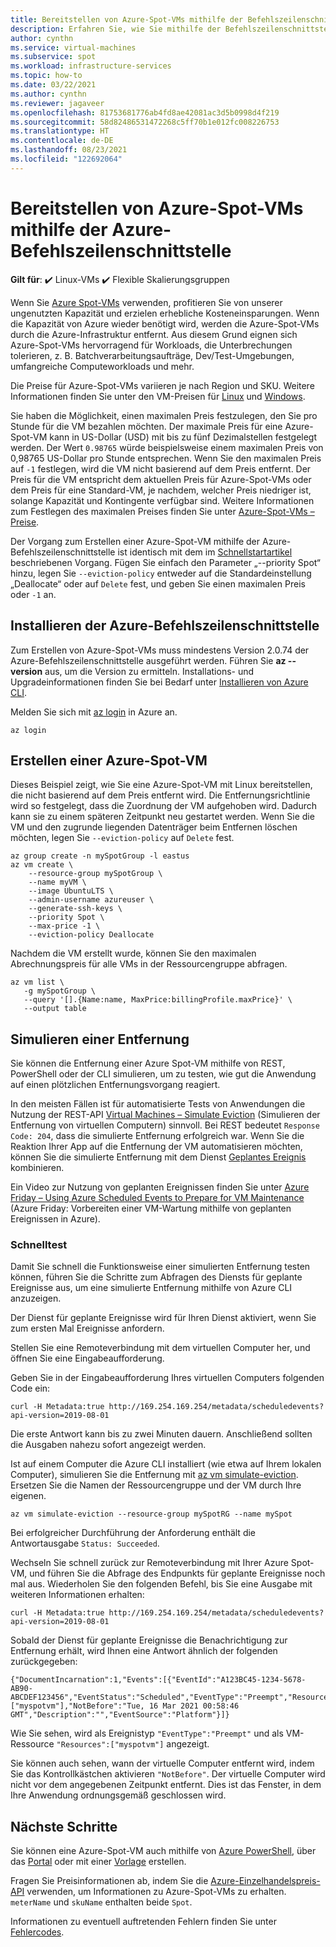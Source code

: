```yaml
---
title: Bereitstellen von Azure-Spot-VMs mithilfe der Befehlszeilenschnittstelle
description: Erfahren Sie, wie Sie mithilfe der Befehlszeilenschnittstelle Azure-Spot-VMs bereitstellen, um Kosten zu sparen.
author: cynthn
ms.service: virtual-machines
ms.subservice: spot
ms.workload: infrastructure-services
ms.topic: how-to
ms.date: 03/22/2021
ms.author: cynthn
ms.reviewer: jagaveer
ms.openlocfilehash: 81753681776ab4fd8ae42081ac3d5b0998d4f219
ms.sourcegitcommit: 58d82486531472268c5ff70b1e012fc008226753
ms.translationtype: HT
ms.contentlocale: de-DE
ms.lasthandoff: 08/23/2021
ms.locfileid: "122692064"
---
```

# <a name="deploy-azure-spot-virtual-machines-using-the-azure-cli"></a>Bereitstellen von Azure-Spot-VMs mithilfe der Azure-Befehlszeilenschnittstelle

**Gilt für**: :heavy_check_mark: Linux-VMs :heavy_check_mark: Flexible Skalierungsgruppen 

Wenn Sie [Azure Spot-VMs](../spot-vms.md) verwenden, profitieren Sie von unserer ungenutzten Kapazität und erzielen erhebliche Kosteneinsparungen. Wenn die Kapazität von Azure wieder benötigt wird, werden die Azure-Spot-VMs durch die Azure-Infrastruktur entfernt. Aus diesem Grund eignen sich Azure-Spot-VMs hervorragend für Workloads, die Unterbrechungen tolerieren, z. B. Batchverarbeitungsaufträge, Dev/Test-Umgebungen, umfangreiche Computeworkloads und mehr.

Die Preise für Azure-Spot-VMs variieren je nach Region und SKU. Weitere Informationen finden Sie unter den VM-Preisen für [Linux](https://azure.microsoft.com/pricing/details/virtual-machines/linux/) und [Windows](https://azure.microsoft.com/pricing/details/virtual-machines/windows/). 

Sie haben die Möglichkeit, einen maximalen Preis festzulegen, den Sie pro Stunde für die VM bezahlen möchten. Der maximale Preis für eine Azure-Spot-VM kann in US-Dollar (USD) mit bis zu fünf Dezimalstellen festgelegt werden. Der Wert `0.98765` würde beispielsweise einem maximalen Preis von 0,98765 US-Dollar pro Stunde entsprechen. Wenn Sie den maximalen Preis auf `-1` festlegen, wird die VM nicht basierend auf dem Preis entfernt. Der Preis für die VM entspricht dem aktuellen Preis für Azure-Spot-VMs oder dem Preis für eine Standard-VM, je nachdem, welcher Preis niedriger ist, solange Kapazität und Kontingente verfügbar sind. Weitere Informationen zum Festlegen des maximalen Preises finden Sie unter [Azure-Spot-VMs – Preise](../spot-vms.md#pricing).

Der Vorgang zum Erstellen einer Azure-Spot-VM mithilfe der Azure-Befehlszeilenschnittstelle ist identisch mit dem im [Schnellstartartikel](./quick-create-cli.md) beschriebenen Vorgang. Fügen Sie einfach den Parameter „--priority Spot“ hinzu, legen Sie `--eviction-policy` entweder auf die Standardeinstellung „Deallocate“ oder auf `Delete` fest, und geben Sie einen maximalen Preis oder `-1` an. 


## <a name="install-azure-cli"></a>Installieren der Azure-Befehlszeilenschnittstelle

Zum Erstellen von Azure-Spot-VMs muss mindestens Version 2.0.74 der Azure-Befehlszeilenschnittstelle ausgeführt werden. Führen Sie **az --version** aus, um die Version zu ermitteln. Installations- und Upgradeinformationen finden Sie bei Bedarf unter [Installieren von Azure CLI](/cli/azure/install-azure-cli). 

Melden Sie sich mit [az login](/cli/azure/reference-index#az_login) in Azure an.

```azurecli-interactive
az login
```

## <a name="create-an-azure-spot-virtual-machine"></a>Erstellen einer Azure-Spot-VM

Dieses Beispiel zeigt, wie Sie eine Azure-Spot-VM mit Linux bereitstellen, die nicht basierend auf dem Preis entfernt wird. Die Entfernungsrichtlinie wird so festgelegt, dass die Zuordnung der VM aufgehoben wird. Dadurch kann sie zu einem späteren Zeitpunkt neu gestartet werden. Wenn Sie die VM und den zugrunde liegenden Datenträger beim Entfernen löschen möchten, legen Sie `--eviction-policy` auf `Delete` fest.

```azurecli-interactive
az group create -n mySpotGroup -l eastus
az vm create \
    --resource-group mySpotGroup \
    --name myVM \
    --image UbuntuLTS \
    --admin-username azureuser \
    --generate-ssh-keys \
    --priority Spot \
    --max-price -1 \
    --eviction-policy Deallocate
```



Nachdem die VM erstellt wurde, können Sie den maximalen Abrechnungspreis für alle VMs in der Ressourcengruppe abfragen.

```azurecli-interactive
az vm list \
   -g mySpotGroup \
   --query '[].{Name:name, MaxPrice:billingProfile.maxPrice}' \
   --output table
```

## <a name="simulate-an-eviction"></a>Simulieren einer Entfernung

Sie können die Entfernung einer Azure Spot-VM mithilfe von REST, PowerShell oder der CLI simulieren, um zu testen, wie gut die Anwendung auf einen plötzlichen Entfernungsvorgang reagiert.

In den meisten Fällen ist für automatisierte Tests von Anwendungen die Nutzung der REST-API [Virtual Machines – Simulate Eviction](/rest/api/compute/virtualmachines/simulateeviction) (Simulieren der Entfernung von virtuellen Computern) sinnvoll. Bei REST bedeutet `Response Code: 204`, dass die simulierte Entfernung erfolgreich war. Wenn Sie die Reaktion Ihrer App auf die Entfernung der VM automatisieren möchten, können Sie die simulierte Entfernung mit dem Dienst [Geplantes Ereignis](scheduled-events.md) kombinieren.

Ein Video zur Nutzung von geplanten Ereignissen finden Sie unter [Azure Friday – Using Azure Scheduled Events to Prepare for VM Maintenance](https://channel9.msdn.com/Shows/Azure-Friday/Using-Azure-Scheduled-Events-to-Prepare-for-VM-Maintenance) (Azure Friday: Vorbereiten einer VM-Wartung mithilfe von geplanten Ereignissen in Azure).


### <a name="quick-test"></a>Schnelltest

Damit Sie schnell die Funktionsweise einer simulierten Entfernung testen können, führen Sie die Schritte zum Abfragen des Diensts für geplante Ereignisse aus, um eine simulierte Entfernung mithilfe von Azure CLI anzuzeigen.

Der Dienst für geplante Ereignisse wird für Ihren Dienst aktiviert, wenn Sie zum ersten Mal Ereignisse anfordern. 

Stellen Sie eine Remoteverbindung mit dem virtuellen Computer her, und öffnen Sie eine Eingabeaufforderung. 

Geben Sie in der Eingabeaufforderung Ihres virtuellen Computers folgenden Code ein:

```
curl -H Metadata:true http://169.254.169.254/metadata/scheduledevents?api-version=2019-08-01
```

Die erste Antwort kann bis zu zwei Minuten dauern. Anschließend sollten die Ausgaben nahezu sofort angezeigt werden.

Ist auf einem Computer die Azure CLI installiert (wie etwa auf Ihrem lokalen Computer), simulieren Sie die Entfernung mit [az vm simulate-eviction](/cli/azure/vm#az_vm_simulate_eviction). Ersetzen Sie die Namen der Ressourcengruppe und der VM durch Ihre eigenen. 

```azurecli-interactive
az vm simulate-eviction --resource-group mySpotRG --name mySpot
```

Bei erfolgreicher Durchführung der Anforderung enthält die Antwortausgabe `Status: Succeeded`.

Wechseln Sie schnell zurück zur Remoteverbindung mit Ihrer Azure Spot-VM, und führen Sie die Abfrage des Endpunkts für geplante Ereignisse noch mal aus. Wiederholen Sie den folgenden Befehl, bis Sie eine Ausgabe mit weiteren Informationen erhalten:

```
curl -H Metadata:true http://169.254.169.254/metadata/scheduledevents?api-version=2019-08-01
```

Sobald der Dienst für geplante Ereignisse die Benachrichtigung zur Entfernung erhält, wird Ihnen eine Antwort ähnlich der folgenden zurückgegeben:

```output
{"DocumentIncarnation":1,"Events":[{"EventId":"A123BC45-1234-5678-AB90-ABCDEF123456","EventStatus":"Scheduled","EventType":"Preempt","ResourceType":"VirtualMachine","Resources":["myspotvm"],"NotBefore":"Tue, 16 Mar 2021 00:58:46 GMT","Description":"","EventSource":"Platform"}]}
```

Wie Sie sehen, wird als Ereignistyp `"EventType":"Preempt"` und als VM-Ressource `"Resources":["myspotvm"]` angezeigt. 

Sie können auch sehen, wann der virtuelle Computer entfernt wird, indem Sie das Kontrollkästchen aktivieren `"NotBefore"`. Der virtuelle Computer wird nicht vor dem angegebenen Zeitpunkt entfernt. Dies ist das Fenster, in dem Ihre Anwendung ordnungsgemäß geschlossen wird.


## <a name="next-steps"></a>Nächste Schritte

Sie können eine Azure-Spot-VM auch mithilfe von [Azure PowerShell](../windows/spot-powershell.md), über das [Portal](../spot-portal.md) oder mit einer [Vorlage](spot-template.md) erstellen.

Fragen Sie Preisinformationen ab, indem Sie die [Azure-Einzelhandelspreis-API](/rest/api/cost-management/retail-prices/azure-retail-prices) verwenden, um Informationen zu Azure-Spot-VMs zu erhalten. `meterName` und `skuName` enthalten beide `Spot`.

Informationen zu eventuell auftretenden Fehlern finden Sie unter [Fehlercodes](../error-codes-spot.md).